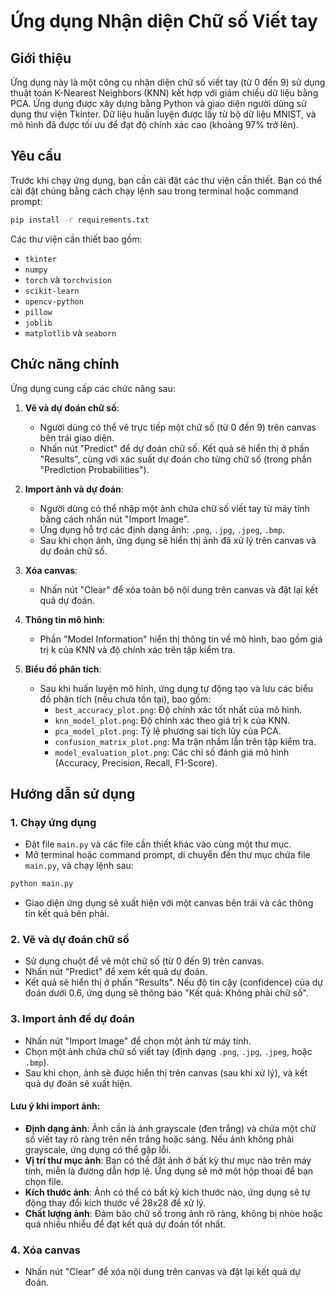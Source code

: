 # Ứng dụng Nhận diện Chữ số Viết tay

## Giới thiệu
Ứng dụng này là một công cụ nhận diện chữ số viết tay (từ 0 đến 9) sử dụng thuật toán K-Nearest Neighbors (KNN) kết hợp với giảm chiều dữ liệu bằng PCA. Ứng dụng được xây dựng bằng Python và giao diện người dùng sử dụng thư viện Tkinter. Dữ liệu huấn luyện được lấy từ bộ dữ liệu MNIST, và mô hình đã được tối ưu để đạt độ chính xác cao (khoảng 97% trở lên).

## Yêu cầu
Trước khi chạy ứng dụng, bạn cần cài đặt các thư viện cần thiết. Bạn có thể cài đặt chúng bằng cách chạy lệnh sau trong terminal hoặc command prompt:

```bash
pip install -r requirements.txt
```

Các thư viện cần thiết bao gồm:
- `tkinter`
- `numpy`
- `torch` và `torchvision`
- `scikit-learn`
- `opencv-python`
- `pillow`
- `joblib`
- `matplotlib` và `seaborn`

## Chức năng chính
Ứng dụng cung cấp các chức năng sau:

1. **Vẽ và dự đoán chữ số**:
   - Người dùng có thể vẽ trực tiếp một chữ số (từ 0 đến 9) trên canvas bên trái giao diện.
   - Nhấn nút "Predict" để dự đoán chữ số. Kết quả sẽ hiển thị ở phần "Results", cùng với xác suất dự đoán cho từng chữ số (trong phần "Prediction Probabilities").

2. **Import ảnh và dự đoán**:
   - Người dùng có thể nhập một ảnh chứa chữ số viết tay từ máy tính bằng cách nhấn nút "Import Image".
   - Ứng dụng hỗ trợ các định dạng ảnh: `.png`, `.jpg`, `.jpeg`, `.bmp`.
   - Sau khi chọn ảnh, ứng dụng sẽ hiển thị ảnh đã xử lý trên canvas và dự đoán chữ số.

3. **Xóa canvas**:
   - Nhấn nút "Clear" để xóa toàn bộ nội dung trên canvas và đặt lại kết quả dự đoán.

4. **Thông tin mô hình**:
   - Phần "Model Information" hiển thị thông tin về mô hình, bao gồm giá trị k của KNN và độ chính xác trên tập kiểm tra.

5. **Biểu đồ phân tích**:
   - Sau khi huấn luyện mô hình, ứng dụng tự động tạo và lưu các biểu đồ phân tích (nếu chưa tồn tại), bao gồm:
     - `best_accuracy_plot.png`: Độ chính xác tốt nhất của mô hình.
     - `knn_model_plot.png`: Độ chính xác theo giá trị k của KNN.
     - `pca_model_plot.png`: Tỷ lệ phương sai tích lũy của PCA.
     - `confusion_matrix_plot.png`: Ma trận nhầm lẫn trên tập kiểm tra.
     - `model_evaluation_plot.png`: Các chỉ số đánh giá mô hình (Accuracy, Precision, Recall, F1-Score).

## Hướng dẫn sử dụng

### 1. Chạy ứng dụng
- Đặt file `main.py` và các file cần thiết khác vào cùng một thư mục.
- Mở terminal hoặc command prompt, di chuyển đến thư mục chứa file `main.py`, và chạy lệnh sau:

```bash
python main.py
```

- Giao diện ứng dụng sẽ xuất hiện với một canvas bên trái và các thông tin kết quả bên phải.

### 2. Vẽ và dự đoán chữ số
- Sử dụng chuột để vẽ một chữ số (từ 0 đến 9) trên canvas.
- Nhấn nút "Predict" để xem kết quả dự đoán.
- Kết quả sẽ hiển thị ở phần "Results". Nếu độ tin cậy (confidence) của dự đoán dưới 0.6, ứng dụng sẽ thông báo "Kết quả: Không phải chữ số".

### 3. Import ảnh để dự đoán
- Nhấn nút "Import Image" để chọn một ảnh từ máy tính.
- Chọn một ảnh chứa chữ số viết tay (định dạng `.png`, `.jpg`, `.jpeg`, hoặc `.bmp`).
- Sau khi chọn, ảnh sẽ được hiển thị trên canvas (sau khi xử lý), và kết quả dự đoán sẽ xuất hiện.

#### Lưu ý khi import ảnh:
- **Định dạng ảnh**: Ảnh cần là ảnh grayscale (đen trắng) và chứa một chữ số viết tay rõ ràng trên nền trắng hoặc sáng. Nếu ảnh không phải grayscale, ứng dụng có thể gặp lỗi.
- **Vị trí thư mục ảnh**: Bạn có thể đặt ảnh ở bất kỳ thư mục nào trên máy tính, miễn là đường dẫn hợp lệ. Ứng dụng sẽ mở một hộp thoại để bạn chọn file.
- **Kích thước ảnh**: Ảnh có thể có bất kỳ kích thước nào, ứng dụng sẽ tự động thay đổi kích thước về 28x28 để xử lý.
- **Chất lượng ảnh**: Đảm bảo chữ số trong ảnh rõ ràng, không bị nhòe hoặc quá nhiều nhiễu để đạt kết quả dự đoán tốt nhất.

### 4. Xóa canvas
- Nhấn nút "Clear" để xóa nội dung trên canvas và đặt lại kết quả dự đoán.